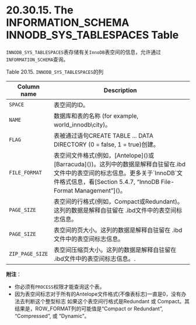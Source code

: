 # 20.30.15. The INFORMATION_SCHEMA INNODB_SYS_TABLESPACES Table

`INNODB_SYS_TABLESPACES`表存储有关`InnoDB`表空间的信息，允许通过`INFORMATION_SCHEMA`查询。

Table 20.15. `INNODB_SYS_TABLESPACES`的列

<table>
<thead>
<tr>
	<th scope="col">Column name</th>
	<th scope="col">Description</th>
</tr>
</thead>

<tbody>
<tr>
	<td scope="row"><code class="literal">SPACE</code></td>
	<td>表空间的ID。</td>
</tr>

<tr>
	<td scope="row"><code class="literal">NAME</code></td>
	<td>数据库和表的名称 (for example, world_innodb\city)。</td>
</tr>

<tr>
	<td scope="row"><code class="literal">FLAG</code></td>
	<td>表被通过语句CREATE TABLE ... DATA DIRECTORY (0 = false, 1 = true)创建。</td>
</tr>

<tr>
	<td scope="row"><code class="literal">FILE_FORMAT</code></td>
	<td>表空间文件格式(例如，[Antelope]()或[Barracuda]())。这列中的数据是解释自驻留在.ibd文件中的表空间的标志信息。更多关于`InnoDB`文件格式信息，看[Section 5.4.7, “InnoDB File-Format Management”]()。</td>
</tr>

<tr>
	<td scope="row"><code class="literal">PAGE_SIZE</code></td>
	<td>表空间的行格式(例如，Compact或Redundant)。这列的数据是解释自驻留在 .ibd文件中的表空间标志信息。</td>
</tr>

<tr>
	<td scope="row"><code class="literal">PAGE_SIZE</code></td>
	<td>表空间的页大小。这列的数据是解释自驻留在 .ibd文件中的表空间标志信息。</td>
</tr>

<tr>
	<td scope="row"><code class="literal">ZIP_PAGE_SIZE</code></td>
	<td>表空间压缩页大小。这列的数据是解释自驻留在 .ibd文件中的表空间标志信息。</a>.
	</td>
</tr>
</tbody>
</table>

**附注**：

- 你必须有`PROCESS`权限才能查询这个表。
- 因为表空间标志对于所有的Antelope文件格式(不像表标志)一直是0，没有办法去判断这个整型标志  如果这个表空间行格式是Redundant 或 Compact。其结果是，ROW_FORMAT列的可能值是“Compact or Redundant”, “Compressed”, 或 “Dynamic”。